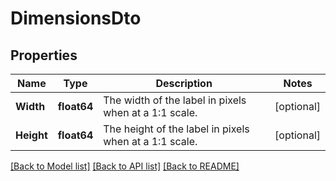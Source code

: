 # DimensionsDto

## Properties

Name | Type | Description | Notes
------------ | ------------- | ------------- | -------------
**Width** | **float64** | The width of the label in pixels when at a 1:1 scale. | [optional] 
**Height** | **float64** | The height of the label in pixels when at a 1:1 scale. | [optional] 

[[Back to Model list]](../README.md#documentation-for-models) [[Back to API list]](../README.md#documentation-for-api-endpoints) [[Back to README]](../README.md)


